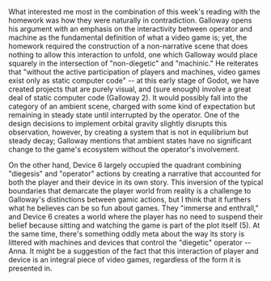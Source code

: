 What interested me most in the combination of this week's reading with the homework was how they were naturally in contradiction. Galloway opens his argument with an emphasis on the interactivity between operator and machine as the fundamental definition of what a video game is; yet, the homework required the construction of a non-narrative scene that does nothing to allow this interaction to unfold, one which Galloway would place squarely in the intersection of "non-diegetic" and "machinic." He reiterates that "without the active participation of players and machines, video games exist only as static computer code" -- at this early stage of  Godot, we have created projects that are purely visual, and (sure enough) involve a great deal of static computer code (Galloway 2). It would possibly fall into the category of an ambient scene, charged with some kind of expectation but remaining in steady state until interrupted by the operator. One of the design decisions to implement orbital gravity slightly disrupts this observation, however, by creating a system that is not in equilibrium but steady decay; Galloway mentions that ambient states have no significant change to the game's ecosystem without the operator's involvement. 

On the other hand, Device 6 largely occupied the quadrant combining "diegesis" and "operator" actions by creating a narrative that accounted for both the player and their device in its own story. This inversion of the typical boundaries that demarcate the player world from reality is a challenge to Galloway's distinctions between gamic actions, but I think that it furthers what he believes can be so fun about games. They "immerse and enthrall," and Device 6 creates a world where the player has no need to suspend their belief because sitting and watching the game is part of the plot itself (5). At the same time, there's something oddly meta about the way its story is littered with machines and devices that control the "diegetic" operator -- Anna. It might be a suggestion of the fact that this interaction of player and device is an integral piece of video games, regardless of the form it is presented in. 
